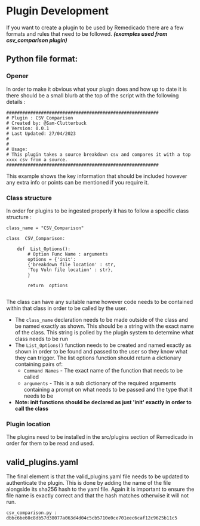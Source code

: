 # Plugin Development
If you want to create a plugin to be used by Remedicado there are a few formats and rules that need to be followed.  ***(examples used from csv_comparison plugin)***
## Python file format:
### Opener
In order to make it obvious what your plugin does and how up to date it is there should be a small blurb at the top of the script with the following details :
```
#########################################################
# Plugin : CSV_Comparison
# Created by: @Sam-Clutterbuck
# Version: 0.0.1
# Last Updated: 27/04/2023
#
#
# Usage:
# This plugin takes a source breakdown csv and compares it with a top xxxx csv from a source.
#########################################################
```
This example shows the key information that should be included however any extra info or points can be mentioned if you require it.
### Class structure
In order for plugins to be ingested properly it has to follow a specific class structure : 
```
class_name = "CSV_Comparison"

class  CSV_Comparison:

	def  List_Options():
		# Option Func Name : arguments
		options = {'init':
		{'breakdown file location' : str,
		'Top Vuln file location' : str},
		}

		return  options
		
```
The class can have any suitable name however code needs to be contained within that class in order to be called by the user.

 - The `class_name` declaration needs to be made outside of the class and be named exactly as shown. This should be a string with the exact name of the class. This string is polled by the plugin system to determine what class needs to be run
 - The `List_Options()` function needs to be created and named exactly as shown in order to be found and passed to the user so they know what they can trigger.  The list options function should return a dictionary containing pairs of:
	 - `Command Names` - The exact name of the function that needs to be called
	 - `arguments` - This is a sub dictionary of the required arguments containing a prompt on what needs to be passed and the type that it needs to be
 - **Note: __init__ functions should be declared as just 'init' exactly in order to call the class**

### Plugin location
The plugins need to be installed in the src/plugins section of Remedicado in order for them to be read and used.

## valid_plugins.yaml
The final element is that the valid_plugins.yaml file needs to be updated to authenticate the plugin. This is done by adding the name of the file alongside its sha256 hash to the yaml file. Again it is important to ensure the file name is exactly correct and that the hash matches otherwise it will not run.
```
csv_comparison.py : dbbc6be60c8db57d38077a063d4d04c5cb5710e0ce701eec6caf12c9625b11c5
```
